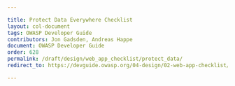 ```yaml
---

title: Protect Data Everywhere Checklist
layout: col-document
tags: OWASP Developer Guide
contributors: Jon Gadsden, Andreas Happe
document: OWASP Developer Guide
order: 628
permalink: /draft/design/web_app_checklist/protect_data/
redirect_to: https://devguide.owasp.org/04-design/02-web-app-checklist/08-protect-data/

---
```


